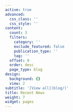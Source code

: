 ```yaml
---
active: true
advanced:
  css_class: ''
  css_style: ''
content:
  count: 3
  filters:
    category: ''
    exclude_featured: false
    publication_type: ''
    tag: ''
  offset: 0
  order: desc
  page_type: blog
design:
  background: {}
  view: 2
subtitle: '[View all](blog/)'
title: Recent News
weight: 7
widget: pages
---
```

